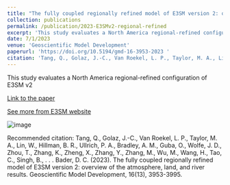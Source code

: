 ```yaml
---
title: "The fully coupled regionally refined model of E3SM version 2: overview of the atmosphere, land, and river results"
collection: publications
permalink: /publication/2023-E3SMv2-regional-refined
excerpt: 'This study evaluates a North America regional-refined configuration of E3SM v2'
date: 7/1/2023
venue: 'Geoscientific Model Development'
paperurl: 'https://doi.org/10.5194/gmd-16-3953-2023 '
citation: 'Tang, Q., Golaz, J.-C., Van Roekel, L. P., Taylor, M. A., Lin, W., Hillman, B. R., Ullrich, P. A., Bradley, A. M., Guba, O., Wolfe, J. D., Zhou, T., Zhang, K., Zheng, X., Zhang, Y., Zhang, M., Wu, M., Wang, H., Tao, C., Singh, B., . . . Bader, D. C. (2023). The fully coupled regionally refined model of E3SM version 2: overview of the atmosphere, land, and river results. Geoscientific Model Development, 16(13), 3953-3995. '
---
```

This study evaluates a North America regional-refined configuration of E3SM v2

[Link to the paper](https://doi.org/10.5194/gmd-16-3953-2023 )

[See more from E3SM website](https://e3sm.org/overview-of-the-north-american-regionally-refined-model-of-e3sm-version-2/)

![image](https://e3sm.org/wp-content/uploads/2023/08/NARRM-1-1.jpg)

Recommended citation: Tang, Q., Golaz, J.-C., Van Roekel, L. P., Taylor, M. A., Lin, W., Hillman, B. R., Ullrich, P. A., Bradley, A. M., Guba, O., Wolfe, J. D., Zhou, T., Zhang, K., Zheng, X., Zhang, Y., Zhang, M., Wu, M., Wang, H., Tao, C., Singh, B., . . . Bader, D. C. (2023). The fully coupled regionally refined model of E3SM version 2: overview of the atmosphere, land, and river results. Geoscientific Model Development, 16(13), 3953-3995. 